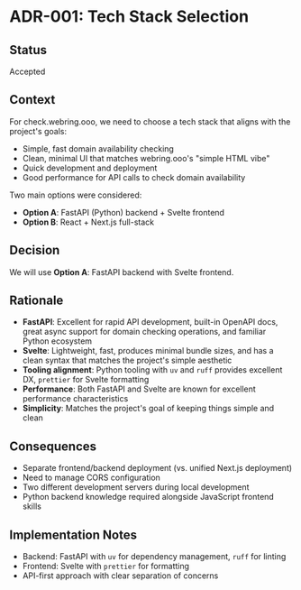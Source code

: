 # ADR-001: Tech Stack Selection

## Status
Accepted

## Context
For check.webring.ooo, we need to choose a tech stack that aligns with the project's goals:
- Simple, fast domain availability checking
- Clean, minimal UI that matches webring.ooo's "simple HTML vibe"
- Quick development and deployment
- Good performance for API calls to check domain availability

Two main options were considered:
- **Option A**: FastAPI (Python) backend + Svelte frontend
- **Option B**: React + Next.js full-stack

## Decision
We will use **Option A**: FastAPI backend with Svelte frontend.

## Rationale
- **FastAPI**: Excellent for rapid API development, built-in OpenAPI docs, great async support for domain checking operations, and familiar Python ecosystem
- **Svelte**: Lightweight, fast, produces minimal bundle sizes, and has a clean syntax that matches the project's simple aesthetic
- **Tooling alignment**: Python tooling with `uv` and `ruff` provides excellent DX, `prettier` for Svelte formatting
- **Performance**: Both FastAPI and Svelte are known for excellent performance characteristics
- **Simplicity**: Matches the project's goal of keeping things simple and clean

## Consequences
- Separate frontend/backend deployment (vs. unified Next.js deployment)
- Need to manage CORS configuration
- Two different development servers during local development
- Python backend knowledge required alongside JavaScript frontend skills

## Implementation Notes
- Backend: FastAPI with `uv` for dependency management, `ruff` for linting
- Frontend: Svelte with `prettier` for formatting
- API-first approach with clear separation of concerns 